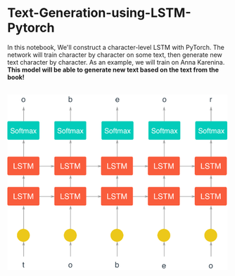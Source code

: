 # Text-Generation-using-LSTM-Pytorch

In this notebook, We'll construct a character-level LSTM with PyTorch. The network will train character by character on some text, then generate new text character by character. As an example, we will train on Anna Karenina. **This model will be able to generate new text based on the text from the book!**<br /><br />

<!-- ![alt text](https://github.com/Yogesh-S/Text-Generation-using-LSTM-Pytorch/blob/main/assets/charRNN.png?raw=true) -->

<img src="https://github.com/Yogesh-S/Text-Generation-using-LSTM-Pytorch/blob/main/assets/charRNN.png?raw=true" width="500" height="400">

